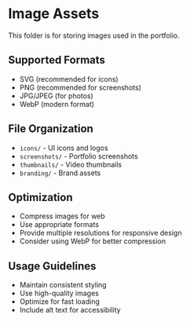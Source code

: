 # Image Assets

This folder is for storing images used in the portfolio.

## Supported Formats
- SVG (recommended for icons)
- PNG (recommended for screenshots)
- JPG/JPEG (for photos)
- WebP (modern format)

## File Organization
- `icons/` - UI icons and logos
- `screenshots/` - Portfolio screenshots
- `thumbnails/` - Video thumbnails
- `branding/` - Brand assets

## Optimization
- Compress images for web
- Use appropriate formats
- Provide multiple resolutions for responsive design
- Consider using WebP for better compression

## Usage Guidelines
- Maintain consistent styling
- Use high-quality images
- Optimize for fast loading
- Include alt text for accessibility
